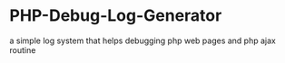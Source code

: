 # PHP-Debug-Log-Generator
a simple log system that helps debugging php web pages and php ajax routine
